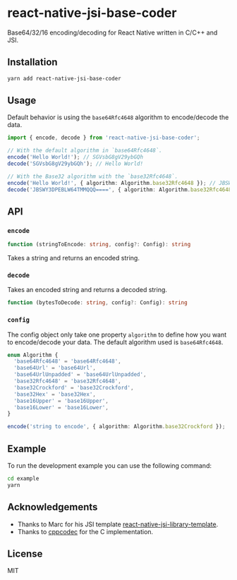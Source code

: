 # react-native-jsi-base-coder

Base64/32/16 encoding/decoding for React Native written in C/C++ and JSI.

## Installation

```bash
yarn add react-native-jsi-base-coder
```

## Usage

Default behavior is using the `base64Rfc4648` algorithm to encode/decode the data.

```ts
import { encode, decode } from 'react-native-jsi-base-coder';

// With the default algorithm in `base64Rfc4648`.
encode('Hello World!'); // SGVsbG8gV29ybGQh
decode('SGVsbG8gV29ybGQh'); // Hello World!

// With the Base32 algorithm with the `base32Rfc4648`.
encode('Hello World!', { algorithm: Algorithm.base32Rfc4648 }); // JBSWY3DPEBLW64TMMQQQ====
decode('JBSWY3DPEBLW64TMMQQQ====', { algorithm: Algorithm.base32Rfc4648 }); // Hello World!
```

## API

### `encode`

```ts
function (stringToEncode: string, config?: Config): string
```

Takes a string and returns an encoded string.

### `decode`

Takes an encoded string and returns a decoded string.

```ts
function (bytesToDecode: string, config?: Config): string
```

### `config`

The config object only take one property `algorithm` to define how you want to encode/decode your data. The default algorithm used is `base64Rfc4648`.

```ts
enum Algorithm {
  'base64Rfc4648' = 'base64Rfc4648',
  'base64Url' = 'base64Url',
  'base64UrlUnpadded' = 'base64UrlUnpadded',
  'base32Rfc4648' = 'base32Rfc4648',
  'base32Crockford' = 'base32Crockford',
  'base32Hex' = 'base32Hex',
  'base16Upper' = 'base16Upper',
  'base16Lower' = 'base16Lower',
}

encode('string to encode', { algorithm: Algorithm.base32Crockford });
```

## Example

To run the development example you can use the following command:

```bash
cd example
yarn
```

## Acknowledgements

- Thanks to Marc for his JSI template [react-native-jsi-library-template](https://github.com/mrousavy/react-native-jsi-library-template).
- Thanks to [cppcodec](https://github.com/tplgy/cppcodec) for the C implementation.

## License

MIT
